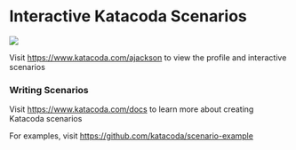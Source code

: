 # Interactive Katacoda Scenarios

[![](http://shields.katacoda.com/katacoda/ajackson/count.svg)](https://www.katacoda.com/ajackson "Get your profile on Katacoda.com")

Visit https://www.katacoda.com/ajackson to view the profile and interactive scenarios

### Writing Scenarios
Visit https://www.katacoda.com/docs to learn more about creating Katacoda scenarios

For examples, visit https://github.com/katacoda/scenario-example
